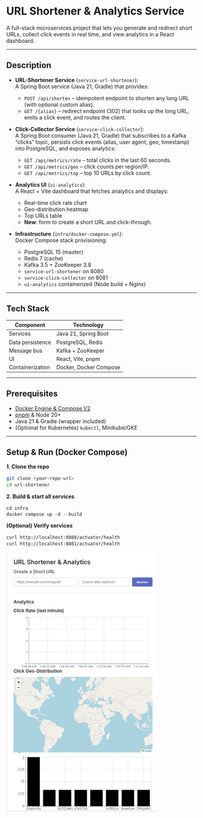 # URL Shortener & Analytics Service

A full-stack microservices project that lets you generate and redirect short URLs, collect click events in real time, and view analytics in a React dashboard.

---

## Description

- **URL-Shortener Service** (`service-url-shortener`):  
  A Spring Boot service (Java 21, Gradle) that provides:
    - `POST /api/shorten` – idempotent endpoint to shorten any long URL (with optional custom alias).
    - `GET /{alias}` – redirect endpoint (302) that looks up the long URL, emits a click event, and routes the client.

- **Click-Collector Service** (`service-click-collector`):  
  A Spring Boot consumer (Java 21, Gradle) that subscribes to a Kafka “clicks” topic, persists click events (alias, user agent, geo, timestamp) into PostgreSQL, and exposes analytics:
    - `GET /api/metrics/rate` – total clicks in the last 60 seconds.
    - `GET /api/metrics/geo` – click counts per region/IP.
    - `GET /api/metrics/top` – top 10 URLs by click count.

- **Analytics UI** (`ui-analytics`):  
  A React + Vite dashboard that fetches analytics and displays:
    - Real-time click rate chart
    - Geo-distribution heatmap
    - Top URLs table
    - **New**: form to create a short URL and click-through.

- **Infrastructure** (`infra/docker-compose.yml`):  
  Docker Compose stack provisioning:
    - PostgreSQL 15 (master)
    - Redis 7 (cache)
    - Kafka 3.5 + ZooKeeper 3.8
    - `service-url-shortener` on 8080
    - `service-click-collector` on 8081
    - `ui-analytics` containerized (Node build + Nginx)

---

## Tech Stack

| Component              | Technology                  |
| ---------------------- | --------------------------- |
| Services               | Java 21, Spring Boot        |
| Data persistence       | PostgreSQL, Redis           |
| Message bus            | Kafka + ZooKeeper           |
| UI                     | React, Vite, pnpm           |
| Containerization       | Docker, Docker Compose      |

---

## Prerequisites

- [Docker Engine & Compose V2](https://docs.docker.com/engine/install/ubuntu/)
- [pnpm](https://pnpm.io/) & Node 20+
- Java 21 & Gradle (wrapper included)
- (Optional for Kubernetes) `kubectl`, Minikube/GKE

---

## Setup & Run (Docker Compose)

**1. Clone the repo**
```bash
git clone <your-repo-url>
cd url-shortener
```
**2. Build & start all services**
```
cd infra
docker compose up -d --build
```

**(Optional) Verify services**
```bash
curl http://localhost:8080/actuator/health
curl http://localhost:8081/actuator/health
```

![img.png](img.png)


